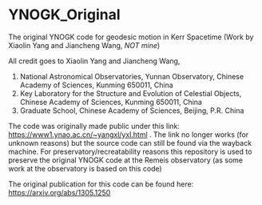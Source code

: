 # YNOGK_Original

The original YNOGK code for geodesic motion in Kerr Spacetime (Work by Xiaolin Yang and Jiancheng Wang, *NOT mine*)


All credit goes to
Xiaolin Yang and Jiancheng Wang, 
1)  National Astronomical Observatories, Yunnan Observatory, Chinese Academy of Sciences, Kunming
    650011, China
2)  Key Laboratory for the Structure and Evolution of Celestial Objects, Chinese Academy of Sciences,
    Kunming 650011, China
3)  Graduate School, Chinese Academy of Sciences, Beijing, P.R. China

The code was originally made public under this link: https://www1.ynao.ac.cn/~yangxl/yxl.html .
The link no longer works (for unknown reasons) but the source code can still be found via the wayback machine.
For preservatory/recreatability reasons this repository is used to preserve the original YNOGK code at the Remeis observatory (as some work at the observatory is based on this code)

The original publication for this code can be found here: https://arxiv.org/abs/1305.1250